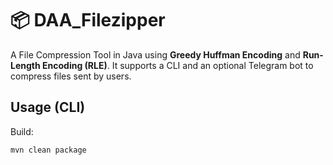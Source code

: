 # 📦 DAA_Filezipper

A File Compression Tool in Java using **Greedy Huffman Encoding** and **Run-Length Encoding (RLE)**.
It supports a CLI and an optional Telegram bot to compress files sent by users.

## Usage (CLI)
Build:
```bash
mvn clean package
